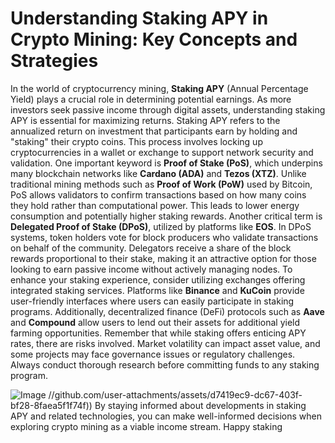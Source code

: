 # Understanding Staking APY in Crypto Mining: Key Concepts and Strategies
In the world of cryptocurrency mining, **Staking APY** (Annual Percentage Yield) plays a crucial role in determining potential earnings. As more investors seek passive income through digital assets, understanding staking APY is essential for maximizing returns. Staking APY refers to the annualized return on investment that participants earn by holding and "staking" their crypto coins. This process involves locking up cryptocurrencies in a wallet or exchange to support network security and validation.
One important keyword is **Proof of Stake (PoS)**, which underpins many blockchain networks like **Cardano (ADA)** and **Tezos (XTZ)**. Unlike traditional mining methods such as **Proof of Work (PoW)** used by Bitcoin, PoS allows validators to confirm transactions based on how many coins they hold rather than computational power. This leads to lower energy consumption and potentially higher staking rewards.
Another critical term is **Delegated Proof of Stake (DPoS)**, utilized by platforms like **EOS**. In DPoS systems, token holders vote for block producers who validate transactions on behalf of the community. Delegators receive a share of the block rewards proportional to their stake, making it an attractive option for those looking to earn passive income without actively managing nodes.
To enhance your staking experience, consider utilizing exchanges offering integrated staking services. Platforms like **Binance** and **KuCoin** provide user-friendly interfaces where users can easily participate in staking programs. Additionally, decentralized finance (DeFi) protocols such as **Aave** and **Compound** allow users to lend out their assets for additional yield farming opportunities.
Remember that while staking offers enticing APY rates, there are risks involved. Market volatility can impact asset value, and some projects may face governance issues or regulatory challenges. Always conduct thorough research before committing funds to any staking program.

![Image](https://github.com/user-attachments/assets/d7419ec9-dc67-403f-bf28-8faea5f1f74f)
 //github.com/user-attachments/assets/d7419ec9-dc67-403f-bf28-8faea5f1f74f))
By staying informed about developments in staking APY and related technologies, you can make well-informed decisions when exploring crypto mining as a viable income stream. Happy staking

